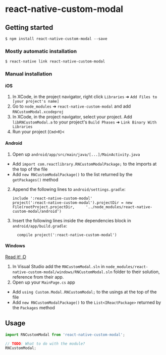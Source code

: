 
# react-native-custom-modal

## Getting started

`$ npm install react-native-custom-modal --save`

### Mostly automatic installation

`$ react-native link react-native-custom-modal`

### Manual installation


#### iOS

1. In XCode, in the project navigator, right click `Libraries` ➜ `Add Files to [your project's name]`
2. Go to `node_modules` ➜ `react-native-custom-modal` and add `RNCustomModal.xcodeproj`
3. In XCode, in the project navigator, select your project. Add `libRNCustomModal.a` to your project's `Build Phases` ➜ `Link Binary With Libraries`
4. Run your project (`Cmd+R`)<

#### Android

1. Open up `android/app/src/main/java/[...]/MainActivity.java`
  - Add `import com.reactlibrary.RNCustomModalPackage;` to the imports at the top of the file
  - Add `new RNCustomModalPackage()` to the list returned by the `getPackages()` method
2. Append the following lines to `android/settings.gradle`:
  	```
  	include ':react-native-custom-modal'
  	project(':react-native-custom-modal').projectDir = new File(rootProject.projectDir, 	'../node_modules/react-native-custom-modal/android')
  	```
3. Insert the following lines inside the dependencies block in `android/app/build.gradle`:
  	```
      compile project(':react-native-custom-modal')
  	```

#### Windows
[Read it! :D](https://github.com/ReactWindows/react-native)

1. In Visual Studio add the `RNCustomModal.sln` in `node_modules/react-native-custom-modal/windows/RNCustomModal.sln` folder to their solution, reference from their app.
2. Open up your `MainPage.cs` app
  - Add `using Custom.Modal.RNCustomModal;` to the usings at the top of the file
  - Add `new RNCustomModalPackage()` to the `List<IReactPackage>` returned by the `Packages` method


## Usage
```javascript
import RNCustomModal from 'react-native-custom-modal';

// TODO: What to do with the module?
RNCustomModal;
```
  